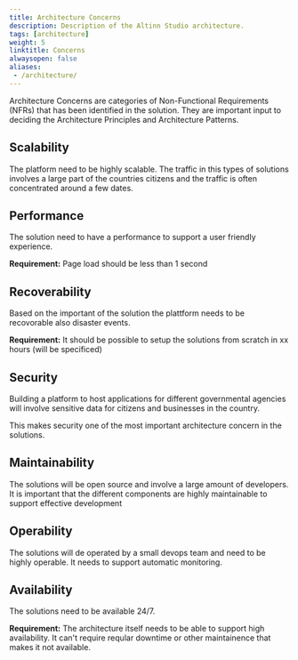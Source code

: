 ```yaml
---
title: Architecture Concerns
description: Description of the Altinn Studio architecture.
tags: [architecture]
weight: 5
linktitle: Concerns
alwaysopen: false
aliases:
 - /architecture/
---
```


Architecture Concerns are categories of Non-Functional Requirements (NFRs) that has been identified in the solution. They are important
input to deciding the Architecture Principles and Architecture Patterns. 

## Scalability
The platform need to be highly scalable. The traffic in this types of solutions involves a large part of the countries citizens and the traffic is often concentrated around a few dates.

## Performance
The solution need to have a performance to support a user friendly experience.

**Requirement:** Page load should be less than 1 second

## Recoverability
Based on the important of the solution the plattform needs to be recovorable also disaster events. 

**Requirement:** It should be possible to setup the solutions from scratch in xx hours (will be specificed)

## Security
Building a platform to host applications for different governmental agencies will involve sensitive data for citizens and businesses in the country. 

This makes security one of the most important architecture concern in the solutions. 

## Maintainability
The solutions will be open source and involve a large amount of developers. It is important that the different components are highly maintainable 
to support effective development

## Operability
The solutions will de operated by a small devops team and need to be highly operable. 
It needs to support automatic monitoring. 

## Availability
The solutions need to be available 24/7.

**Requirement:** The architecture itself needs to be able to support high availability. It can't require reqular downtime
or other maintainence that makes it not available. 